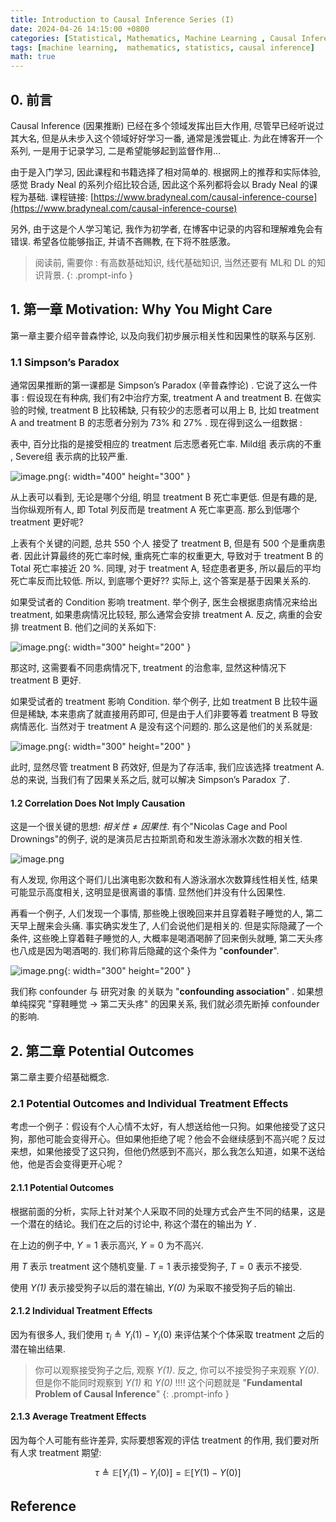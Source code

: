 ```yaml
---
title: Introduction to Causal Inference Series (I)
date: 2024-04-26 14:15:00 +0800
categories: [Statistical, Mathematics, Machine Learning , Causal Inference]
tags: [machine learning,  mathematics, statistics, causal inference]     # TAG names should always be lowercase
math: true
---
```



## 0. 前言

Causal Inference (因果推断) 已经在多个领域发挥出巨大作用, 尽管早已经听说过其大名, 但是从未步入这个领域好好学习一番, 通常是浅尝辄止. 为此在博客开一个系列, 一是用于记录学习, 二是希望能够起到监督作用...

由于是入门学习, 因此课程和书籍选择了相对简单的. 根据网上的推荐和实际体验, 感觉 Brady Neal 的系列介绍比较合适, 因此这个系列都将会以 Brady Neal 的课程为基础. 课程链接: [https://www.bradyneal.com/causal-inference-course](https://www.bradyneal.com/causal-inference-course)


另外, 由于这是个人学习笔记, 我作为初学者, 在博客中记录的内容和理解难免会有错误. 希望各位能够指正, 并请不吝赐教, 在下将不胜感激。

> 阅读前, 需要你 : 有高数基础知识, 线代基础知识, 当然还要有 ML和 DL 的知识背景. 
{: .prompt-info }



## 1. 第一章 Motivation: Why You Might Care

第一章主要介绍辛普森悖论, 以及向我们初步展示相关性和因果性的联系与区别.

### 1.1 Simpson’s Paradox 

通常因果推断的第一课都是 Simpson’s Paradox (辛普森悖论) . 它说了这么一件事 : 假设现在有种病, 我们有2中治疗方案, treatment A and treatment B. 在做实验的时候, treatment B  比较稀缺, 只有较少的志愿者可以用上 B, 比如 treatment A and treatment B 的志愿者分别为 73% 和 27% . 现在得到这么一组数据 :

表中, 百分比指的是接受相应的 treatment 后志愿者死亡率. Mild组 表示病的不重 , Severe组 表示病的比较严重. 

![image.png](https://s2.loli.net/2024/04/26/OvNDhwKrz68ajnu.png){: width="400" height="300" }

从上表可以看到, 无论是哪个分组, 明显 treatment B 死亡率更低. 但是有趣的是, 当你纵观所有人, 即 Total 列反而是 treatment A 死亡率更高. 那么到低哪个 treatment 更好呢? 

上表有个关键的问题, 总共 550 个人 接受了 treatment B, 但是有 500 个是重病患者. 因此计算最终的死亡率时候, 重病死亡率的权重更大, 导致对于 treatment B 的 Total 死亡率接近 20 %. 同理, 对于 treatment A, 轻症患者更多, 所以最后的平均死亡率反而比较低. 所以, 到底哪个更好?? 实际上, 这个答案是基于因果关系的.


如果受试者的 Condition 影响 treatment. 举个例子, 医生会根据患病情况来给出 treatment, 如果患病情况比较轻, 那么通常会安排 treatment A. 反之, 病重的会安排 treatment B. 他们之间的关系如下:

![image.png](https://s2.loli.net/2024/04/26/I7lOEvoz3VsPmgQ.png){: width="300" height="200" }

那这时, 这需要看不同患病情况下, treatment 的治愈率, 显然这种情况下 treatment B 更好.


如果受试者的 treatment 影响 Condition. 举个例子, 比如 treatment B 比较牛逼但是稀缺, 本来患病了就直接用药即可, 但是由于人们非要等着 treatment B 导致病情恶化. 当然对于 treatment A 是没有这个问题的. 那么这是他们的关系就是:

![image.png](https://s2.loli.net/2024/04/26/oEmGarx15iw4TNM.png){: width="300" height="200" }

此时, 显然尽管 treatment B 药效好, 但是为了存活率, 我们应该选择 treatment A. 总的来说, 当我们有了因果关系之后, 就可以解决 Simpson’s Paradox 了.



#### 1.2 Correlation Does Not Imply Causation

这是一个很关键的思想: $相关性 \neq 因果性$. 有个"Nicolas Cage and Pool Drownings"的例子, 说的是演员尼古拉斯凯奇和发生游泳溺水次数的相关性.

![image.png](https://s2.loli.net/2024/04/26/q9rXRWn3k5ZhlKa.png)


有人发现, 你用这个哥们儿出演电影次数和有人游泳溺水次数算线性相关性, 结果可能显示高度相关, 这明显是很离谱的事情. 显然他们并没有什么因果性. 

再看一个例子, 人们发现一个事情, 那些晚上很晚回来并且穿着鞋子睡觉的人, 第二天早上醒来会头痛. 事实确实发生了, 人们会说他们是相关的. 但是实际隐藏了一个条件, 这些晚上穿着鞋子睡觉的人, 大概率是喝酒喝醉了回来倒头就睡, 第二天头疼也八成是因为喝酒喝的. 我们称背后隐藏的这个条件为 "**confounder**". 

![image.png](https://s2.loli.net/2024/04/26/eLzqBX6R4pUKVNc.png){: width="300" height="200" }

我们称 confounder 与 研究对象 的关联为 "**confounding association**" . 如果想单纯探究 "穿鞋睡觉 -> 第二天头疼" 的因果关系, 我们就必须先断掉 confounder 的影响.

## 2. 第二章 Potential Outcomes

第二章主要介绍基础概念. 

### 2.1 Potential Outcomes and Individual Treatment Effects

考虑一个例子：假设有个人心情不太好，有人想送给他一只狗。如果他接受了这只狗，那他可能会变得开心。但如果他拒绝了呢？他会不会继续感到不高兴呢？反过来想，如果他接受了这只狗，但他仍然感到不高兴，那么我怎么知道，如果不送给他，他是否会变得更开心呢？


#### 2.1.1  Potential Outcomes

根据前面的分析，实际上针对某个人采取不同的处理方式会产生不同的结果，这是一个潜在的结论。我们在之后的讨论中, 称这个潜在的输出为 $\mathit {Y}$ . 

在上边的例子中, $\mathit {Y} = 1$ 表示高兴, $\mathit {Y} = 0$ 为不高兴. 

用 $\mathit {T}$ 表示 treatment 这个随机变量. $\mathit {T} = 1$ 表示接受狗子, $\mathit {T} = 0$ 表示不接受. 

使用 $\mathit {Y(1)}$ 表示接受狗子以后的潜在输出, $\mathit {Y(0)}$ 为采取不接受狗子后的输出.

#### 2.1.2  Individual Treatment Effects

因为有很多人, 我们使用 $\tau_i \triangleq Y_i(1) - Y_i(0)$ 来评估某个个体采取 treatment 之后的潜在输出结果.

> 你可以观察接受狗子之后, 观察 $\mathit {Y(1)}$. 反之, 你可以不接受狗子来观察  $\mathit {Y(0)}$. 但是你不能同时观察到 $\mathit {Y(1)}$ 和 $\mathit {Y(0)}$ !!!! 这个问题就是 "**Fundamental Problem of Causal Inference**"
{: .prompt-info }

#### 2.1.3  Average Treatment Effects

因为每个人可能有些许差异, 实际要想客观的评估 treatment 的作用, 我们要对所有人求 treatment 期望:

$$
\tau \triangleq \mathbb{E}[Y_i(1) - Y_i(0)] = \mathbb{E}[Y(1) - Y(0)]
$$



## Reference








